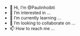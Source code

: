 - 👋 Hi, I’m @Paulinhoibti
- 👀 I’m interested in ...
- 🌱 I’m currently learning ...
- 💞️ I’m looking to collaborate on ...
- 📫 How to reach me ...

<!---
Paulinhoibti/Paulinhoibti is a ✨ special ✨ repository because its `README.md` (this file) appears on your GitHub profile.
You can click the Preview link to take a look at your changes.
--->
